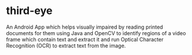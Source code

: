 # third-eye
An Android App which helps visually impaired by reading printed documents for them using Java and OpenCV to identify regions of a video frame which contain text and extract it and run Optical Character Recognition (OCR) to extract text from the image.
